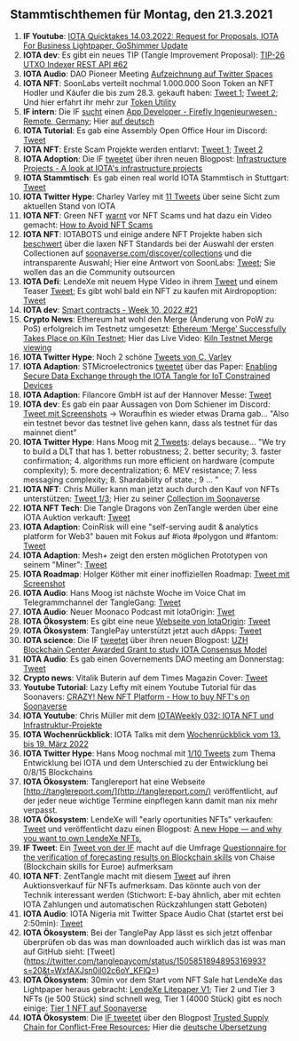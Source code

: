 ## Stammtischthemen für Montag, den 21.3.2021

1. **IF Youtube**: [IOTA Quicktakes 14.03.2022: Request for Proposals, IOTA For Business Lightpaper, GoShimmer Update](https://www.youtube.com/watch?v=GFD4_rICtAU)
2. **IOTA dev**: Es gibt ein neues TIP (Tangle Improvement Proposal): [TIP-26 UTXO Indexer REST API #62](https://github.com/iotaledger/tips/pull/62)
3. **IOTA Audio**: DAO Pioneer Meeting [Aufzeichnung auf Twitter Spaces](https://twitter.com/PhyloIota/status/1503556115107254272?t=gwY0j5luzjX7BpqwYpXi6w&s=19)
4. **IOTA NFT**: SoonLabs verteilt nochmal 1.000.000 Soon Token an NFT Hodler und Käufer die bis zum 28.3. gekauft haben: [Tweet 1](https://twitter.com/soon_labs/status/1503463100019736577?s=20&t=Vu5OpYRDRj2z5f2RVI7Iog); [Tweet 2](https://twitter.com/soon_labs/status/1503636460716453891?s=20&t=Vu5OpYRDRj2z5f2RVI7Iog); Und hier erfahrt ihr mehr zur [Token Utility](https://docs.soonaverse.com/en/tokenomics/token-utility)
5. **IF intern**: Die IF [sucht](https://twitter.com/iota/status/1503431021076926475?s=20&t=Vu5OpYRDRj2z5f2RVI7Iog) einen [App Developer - Firefly Ingenieurwesen · Remote, Germany](https://iota.bamboohr.com/jobs/view.php?id=152&source=bamboohr); Hier [auf deutsch](https://iota-kurs.de/aktualisierung-der-infrastrukturprojekte/)
6. **IOTA Tutorial**: Es gab eine Assembly Open Office Hour im Discord: [Tweet](https://twitter.com/assembly_net/status/1503370500017467393?s=20&t=w8p9XIX7vy_SH4j9sXCDkw)
7. **IOTA NFT**: Erste Scam Projekte werden entlarvt: [Tweet 1](https://twitter.com/pxdg3/status/1503735896457293824?s=20&t=w8p9XIX7vy_SH4j9sXCDkw); [Tweet 2](https://twitter.com/NWiOta/status/1503858295991410690?s=20&t=VuyvqLxD0addEOHr4SSxWg)
8. **IOTA Adoption**: Die IF [tweetet](https://twitter.com/iota/status/1503732872032800771?s=20&t=CmO2Rl6i7UK6YV_s9Ub9uw) über ihren neuen Blogpost: [Infrastructure Projects - A look at IOTA's infrastructure projects](https://blog.iota.org/infrastructure-projects-update/)
9. **IOTA Stammtisch**: Es gab einen real world IOTA Stammtisch in Stuttgart: [Tweet](https://twitter.com/IotaStuttgart/status/1503988923164413953?s=20&t=VuyvqLxD0addEOHr4SSxWg)
10. **IOTA Twitter Hype**: Charley Varley mit [11 Tweets](https://twitter.com/c_varley/status/1503917664732913667?s=20&t=VuyvqLxD0addEOHr4SSxWg) über seine Sicht zum aktuellen Stand von IOTA
11. **IOTA NFT**: Green NFT [warnt](https://twitter.com/Green_NFTs/status/1503893039122685955?s=20&t=VuyvqLxD0addEOHr4SSxWg) vor NFT Scams und hat dazu ein Video gemacht: [How to Avoid NFT Scams](https://www.youtube.com/watch?v=Q9g5OyPrr6w)
12. **IOTA NFT**: IOTABOTS und einige andere NFT Projekte haben sich [beschwert](https://twitter.com/iotabots/status/1503908691111780352?s=20&t=VuyvqLxD0addEOHr4SSxWg) über die laxen NFT Standards bei der Auswahl der ersten Collectionen auf [soonaverse.com/discover/collections](https://soonaverse.com/discover/collections) und die intransparente Auswahl; Hier eine Antwort von SoonLabs: [Tweet](https://twitter.com/soon_labs/status/1504213680807841796?s=20&t=kwJkBKVu313PFRF1TSfrjA); Sie wollen das an die Community outsourcen
13. **IOTA Defi**: LendeXe mit neuem Hype Video in ihrem [Tweet](https://twitter.com/LendeXeFinance/status/1503830309304995841?s=20&t=VuyvqLxD0addEOHr4SSxWg) und einem Teaser [Tweet](https://twitter.com/LendeXeFinance/status/1504118379212414979?s=20&t=7lT1EdFvb8ynTzwwlU4Y4w); Es gibt wohl bald ein NFT zu kaufen mit Airdropoption: [Tweet](https://twitter.com/lukastanisic99/status/1504192114527248384?s=20&t=7lT1EdFvb8ynTzwwlU4Y4w)
14. **IOTA dev**: [Smart contracts - Week 10, 2022 #21](https://github.com/iotaledger/engineering-updates/discussions/21)
15. **Crypto News**: Ethereum hat wohl den Merge (Änderung von PoW zu PoS) erfolgreich im Testnetz umgesetzt: [Ethereum ‘Merge’ Successfully Takes Place on Kiln Testnet](https://beincrypto.com/ethereum-merge-successfully-kiln-testnet/); Hier das Live Video: [Kiln Testnet Merge viewing](https://www.youtube.com/watch?v=QrwBgMHTvYA)
16. **IOTA Twitter Hype**: Noch 2 schöne [Tweets von C. Varley](https://twitter.com/c_varley/status/1504147565935308809?s=20&t=7lT1EdFvb8ynTzwwlU4Y4w)
17. **IOTA Adaption**: STMicroelectronics [tweetet](https://twitter.com/ST_World/status/1504072535004045315?s=20&t=KmRUDX87G-NQcunnw6dh7Q) über das Paper: [Enabling Secure Data Exchange through the IOTA Tangle for IoT Constrained Devices](https://www.mdpi.com/1424-8220/22/4/1384/htm)
18. **IOTA Adaption**: Filancore GmbH ist auf der Hannover Messe: [Tweet](https://twitter.com/FilancoreGmbH/status/1504089054559756291?s=20&t=KmRUDX87G-NQcunnw6dh7Q)
19. **IOTA dev**: Es gab ein paar Aussagen von Dom Schiener im Discord: [Tweet mit Screenshots](https://twitter.com/Vrom14286662/status/1504198360726650880?s=20&t=7lT1EdFvb8ynTzwwlU4Y4w) -> Woraufhin es wieder etwas Drama gab... "Also ein testnet bevor das testnet live gehen kann, dass als testnet für das mainnet dient"
20. **IOTA Twitter Hype**: Hans Moog mit [2 Tweets](https://twitter.com/hus_qy/status/1504240369592152066?s=20&t=kwJkBKVu313PFRF1TSfrjA): delays because... "We try to build a DLT that has 1. better robustness; 2. better security; 3. faster confirmation; 4. algorithms run more efficient on hardware (compute complexity); 5. more decentralization; 6. MEV resistance; 7. less messaging complexity; 8. Shardability of state.; 9 ... "
21. **IOTA NFT**: Chris Müller kann man jetzt auch durch den Kauf von NFTs unterstützen: [Tweet 1/3](https://twitter.com/IotaWeekly/status/1504203919236419602?s=20&t=kwJkBKVu313PFRF1TSfrjA); Hier zu seiner [Collection im Soonaverse](https://soonaverse.com/space/0x9efef06e17424975176edb2cad60b2cbea4a9d67/collections)
22. **IOTA NFT Tech**: Die Tangle Dragons von ZenTangle werden über eine IOTA Auktion verkauft: [Tweet](https://twitter.com/zentangle_io/status/1504344285285523458?s=20&t=kwJkBKVu313PFRF1TSfrjA)
23. **IOTA Adaption**: CoinRisk will eine "self-serving audit & analytics platform for Web3" bauen mit Fokus auf #iota #polygon und #fantom: [Tweet](https://twitter.com/CoinRisk/status/1504042588076130305?s=20&t=kwJkBKVu313PFRF1TSfrjA)
24. **IOTA Adaption**: Mesh+ zeigt den ersten möglichen Prototypen von seinem "Miner": [Tweet](https://twitter.com/iotaMESH/status/1504407948969271307?s=20&t=LmhZ6Ojs16YPOqlaFLFN6A)
25. **IOTA Roadmap**: Holger Köther mit einer inoffiziellen Roadmap: [Tweet mit Screenshot](https://twitter.com/Vrom14286662/status/1504723220330684416?s=20&t=tTBF-Yv2y1SAU0_kGrQeNA)
26. **IOTA Audio**: Hans Moog ist nächste Woche im Voice Chat im Telegrammchannel der TangleGang: [Tweet](https://twitter.com/GangTangleTalk/status/1504675967222095872?s=20&t=tTBF-Yv2y1SAU0_kGrQeNA)
27. **IOTA Audio**: Neuer Moonaco Podcast mit IotaOrigin: [Twet](https://twitter.com/MoonacoPodcast/status/1504420509215342593?s=20&t=tTBF-Yv2y1SAU0_kGrQeNA)
28. **IOTA Ökosystem**: Es gibt eine neue [Webseite von IotaOrigin](https://iotaorigin.de/): [Tweet](https://twitter.com/origin_iota/status/1504742504733855750?s=20&t=tTBF-Yv2y1SAU0_kGrQeNA)
29. **IOTA Ökosystem**: TanglePay unterstützt jetzt auch dApps: [Tweet](https://twitter.com/tanglepaycom/status/1504696033481146368?s=20&t=tTBF-Yv2y1SAU0_kGrQeNA)
30. **IOTA science**: Die IF [tweetet](https://twitter.com/iota/status/1504457617397137416?s=20&t=tTBF-Yv2y1SAU0_kGrQeNA) über ihren neuen Blogpost: [UZH Blockchain Center Awarded Grant to study IOTA Consensus Model](https://blog.iota.org/uzh-blockchain-center-awarded-grant-to-study-iota-consensus/)
31. **IOTA Audio**: Es gab einen Governements DAO meeting am Donnerstag: [Tweet](https://twitter.com/gregmart/status/1504567429522812930?s=20&t=ZnTzFGBxcPxRSS8lAPEz0Q)
32. **Crypto news**: Vitalik Buterin auf dem Times Magazin Cover: [Tweet](https://twitter.com/TIME/status/1504760633342021645?s=20&t=sFnz-iIJDJplzppkQiof_A)
33. **Youtube Tutorial**: Lazy Lefty mit einem Youtube Tutorial für das Soonavers: [CRAZY! New NFT Platform - How to buy NFT's on Soonaverse](https://www.youtube.com/watch?v=282YpafcAEo)
34. **IOTA Youtube**: Chris Müller mit dem [IOTAWeekly 032: IOTA NFT und Infrastruktur-Projekte](https://www.youtube.com/watch?v=sJOKhzXJpCg)
35. **IOTA Wochenrückblick**: IOTA Talks mit dem [Wochenrückblick vom 13. bis 19. März 2022](https://www.iota-talk.com/index.php?article/168-wochenr%C3%BCckblick-vom-13-bis-19-m%C3%A4rz-2022/)
36. **IOTA Twitter Hype**: Hans Moog nochmal mit [1/10 Tweets](https://twitter.com/hus_qy/status/1505313616064659462?s=20&t=zrfBZZNZuCIsCR-8eB1NkA) zum Thema Entwicklung bei IOTA und dem Unterschied zu der Entwicklung bei 0/8/15 Blockchains
37. **IOTA Ökosystem**: Tanglereport hat eine Webseite [http://tanglereport.com/](http://tanglereport.com/) veröffentlicht, auf der jeder neue wichtige Termine einpflegen kann damit man nix mehr verpasst.
38. **IOTA Ökosystem**: LendeXe will "early oportunities NFTs" verkaufen: [Tweet](https://twitter.com/LendeXeFinance/status/1505550539160961030?s=20&t=Ox1tJUc7v3jpUNssCu4nJQ) und veröffentlicht dazu einen Blogpost: [A new Hope — and why you want to own LendeXe NFTs.](https://medium.com/@LendeXeFinance/a-new-hope-and-why-you-want-to-own-lendexe-nfts-cb2cccbe53d4)
39. **IF Tweet**: Ein [Tweet von der IF](https://twitter.com/iota/status/1504805170798075940?s=20&t=WxfAXJsn0il02c6oY_KFlQ) macht auf die Umfrage [Questionnaire for the verification of forecasting results on Blockchain skills](https://docs.google.com/forms/d/e/1FAIpQLSdp476Sr0mZa5mcaunD5MJlgIq0mvmQQBMWpKuxRRJo_2XHng/viewform) von Chaise (Blockchain skills for Euroe) aufmerksam
40. **IOTA NFT**: ZentTangle macht mit diesem [Tweet](https://twitter.com/zentangle_io/status/1505810011993247744?s=20&t=WxfAXJsn0il02c6oY_KFlQ) auf ihren Auktionsverkauf für NFTs aufmerksam. Das könnte auch von der Technik interessant werden (Stichwort: E-bay ähnlich, aber mit echten IOTA Zahlungen und automatischen Rückzahlungen statt Geboten)
41. **IOTA Audio**: IOTA Nigeria mit Twitter Space Audio Chat (startet erst bei 2:50min): [Tweet](https://twitter.com/IotaNigeria/status/1505649819485884420?s=20&t=WxfAXJsn0il02c6oY_KFlQ) 
42. **IOTA Ökosystem**: Bei der TanglePay App lässt es sich jetzt offenbar überprüfen ob das was man downloaded auch wirklich das ist was man auf GitHub sieht: [Tweet] (https://twitter.com/tanglepaycom/status/1505851894895316993?s=20&t=WxfAXJsn0il02c6oY_KFlQ=)
43. **IOTA Ökosystem**: 30min vor dem Start vom NFT Sale hat LendeXe das Lightpaper heraus gebracht: [LendeXe Litepaper V1](https://docs.google.com/document/d/19SYpxgD_GrWzuosEbGVHXTwwLHV-m9dlJUfyoI1GiXo/mobilebasichttps://docs.google.com/document/d/19SYpxgD_GrWzuosEbGVHXTwwLHV-m9dlJUfyoI1GiXo/mobilebasic); Tier 2 und Tier 3 NFTs (je 500 Stück) sind schnell weg, Tier 1 (4000 Stück) gibt es noch einige: [Tier 1 NFT auf Soonaverse](https://soonaverse.com/collection/0x021b5b27ead6ec003ba8f1b605f853a5baf9a803)
44. **IOTA Ökosystem**: Die [IF tweetet](https://twitter.com/iota/status/1505907208596467715?s=20&t=nZpGR1WqR1BHcQWKzae8Rg) über den Blogpost [Trusted Supply Chain for Conflict-Free Resources](https://blog.iota.org/trusted-supply-chain-for-conflict-free-resources/); Hier die [deutsche Übersetzung](https://iota-kurs.de/vertrauenswuerdige-lieferkette-fuer-konfliktfreie-ressourcen/)
